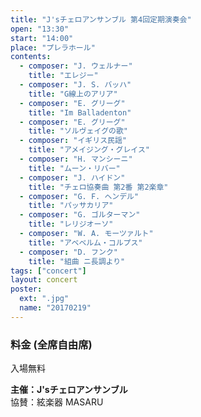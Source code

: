 ```yaml
---
title: "J'sチェロアンサンブル 第4回定期演奏会"
open: "13:30"
start: "14:00"
place: "プレラホール"
contents:
  - composer: "J. ウェルナー"
    title: "エレジー"
  - composer: "J. S. バッハ"
    title: "G線上のアリア"
  - composer: "E. グリーグ"
    title: "Im Balladenton"
  - composer: "E. グリーグ"
    title: "ソルヴェイグの歌"
  - composer: "イギリス民謡"
    title: "アメイジング・グレイス"
  - composer: "H. マンシーニ"
    title: "ムーン・リバー"
  - composer: "J. ハイドン"
    title: "チェロ協奏曲 第2番 第2楽章"
  - composer: "G. F. ヘンデル"
    title: "パッサカリア"
  - composer: "G. ゴルターマン"
    title: "レリジオーソ"
  - composer: "W. A. モーツァルト"
    title: "アベベルム・コルプス"
  - composer: "D. フンク"
    title: "組曲 ニ長調より"
tags: ["concert"]
layout: concert
poster:
  ext: ".jpg"
  name: "20170219"
---
```


### 料金 (全席自由席)

入場無料

**主催：J'sチェロアンサンブル**  
協賛：絃楽器 MASARU
